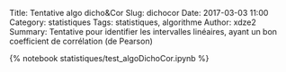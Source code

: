 Title: Tentative algo dicho&Cor
Slug: dichocor
Date: 2017-03-03 11:00
Category: statistiques
Tags: statistiques, algorithme
Author: xdze2
Summary: Tentative pour identifier les intervalles linéaires, ayant un bon coefficient de corrélation (de Pearson)


{% notebook statistiques/test_algoDichoCor.ipynb %}
